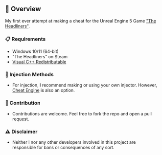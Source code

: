 ## 📌 Overview
My first ever attempt at making a cheat for the Unreal Engine 5 Game ["The Headliners"](https://store.steampowered.com/app/3059070/The_Headliners/).

### 📋 Requirements
- Windows 10/11 (64-bit)
- "The Headliners" on Steam
- [Visual C++ Redistributable](https://aka.ms/vs/17/release/vc_redist.x64.exe)

### 💉 Injection Methods
- For injection, I recommend making or using your own injector. However, [Cheat Engine](https://cheatengine.org/) is also an option.

### 🤝 Contribution
- Contributions are welcome. Feel free to fork the repo and open a pull request.

### ⚠️ Disclaimer 
- Neither I nor any other developers involved in this project are responsible for bans or consequences of any sort.
